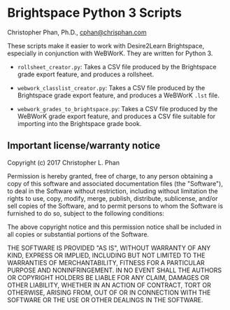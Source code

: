 # Brightspace Python 3 Scripts

Christopher Phan, Ph.D., <cphan@chrisphan.com>

These scripts make it easier to work with Desire2Learn Brightspace, especially in conjunction with WeBWorK. They are written for Python 3.

* ``rollsheet_creator.py``: Takes a CSV file produced by the Brightspace grade export feature, and produces a rollsheet.

* ``webwork_classlist_creator.py``: Takes a CSV file produced by the Brightspace grade export feature, and produces a WeBWorK ``.lst`` file.

* ``webwork_grades_to_brightspace.py``: Takes a CSV file produced by the WeBWorK grade export feature, and produces a CSV file suitable for importing into the Brightspace grade book.

## Important license/warranty notice

Copyright (c) 2017 Christopher L. Phan

Permission is hereby granted, free of charge, to any person obtaining a copy of this software and associated documentation files (the "Software"), to deal in the Software without restriction, including without limitation the rights to use, copy, modify, merge, publish, distribute, sublicense, and/or sell copies of the Software, and to permit persons to whom the Software is furnished to do so, subject to the following conditions:

The above copyright notice and this permission notice shall be included in all copies or substantial portions of the Software.

THE SOFTWARE IS PROVIDED "AS IS", WITHOUT WARRANTY OF ANY KIND, EXPRESS OR IMPLIED, INCLUDING BUT NOT LIMITED TO THE WARRANTIES OF MERCHANTABILITY, FITNESS FOR A PARTICULAR PURPOSE AND NONINFRINGEMENT. IN NO EVENT SHALL THE AUTHORS OR COPYRIGHT HOLDERS BE LIABLE FOR ANY CLAIM, DAMAGES OR OTHER LIABILITY, WHETHER IN AN ACTION OF CONTRACT, TORT OR OTHERWISE, ARISING FROM, OUT OF OR IN CONNECTION WITH THE SOFTWARE OR THE USE OR OTHER DEALINGS IN THE SOFTWARE.
